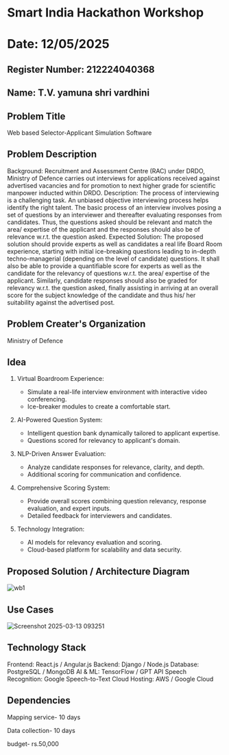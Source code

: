 # Smart India Hackathon Workshop
# Date: 12/05/2025
## Register Number: 212224040368
## Name: T.V. yamuna shri vardhini
## Problem Title
 Web based Selector-Applicant Simulation Software
## Problem Description
Background: Recruitment and Assessment Centre (RAC) under DRDO, Ministry of Defence carries out interviews for applications received against advertised vacancies and for promotion to next higher grade for scientific manpower inducted within DRDO. Description: The process of interviewing is a challenging task. An unbiased objective interviewing process helps identify the right talent. The basic process of an interview involves posing a set of questions by an interviewer and thereafter evaluating responses from candidates. Thus, the questions asked should be relevant and match the area/ expertise of the applicant and the responses should also be of relevance w.r.t. the question asked. Expected Solution: The proposed solution should provide experts as well as candidates a real life Board Room experience, starting with initial ice-breaking questions leading to in-depth techno-managerial (depending on the level of candidate) questions. It shall also be able to provide a quantifiable score for experts as well as the candidate for the relevancy of questions w.r.t. the area/ expertise of the applicant. Similarly, candidate responses should also be graded for relevancy w.r.t. the question asked, finally assisting in arriving at an overall score for the subject knowledge of the candidate and thus his/ her suitability against the advertised post.

## Problem Creater's Organization
Ministry of Defence

## Idea
1. Virtual Boardroom Experience:
   - Simulate a real-life interview environment with interactive video conferencing.
   - Ice-breaker modules to create a comfortable start.

2. AI-Powered Question System:
   - Intelligent question bank dynamically tailored to applicant expertise.
   - Questions scored for relevancy to applicant's domain.

3. NLP-Driven Answer Evaluation:
   - Analyze candidate responses for relevance, clarity, and depth.
   - Additional scoring for communication and confidence.

4. Comprehensive Scoring System:
   - Provide overall scores combining question relevancy, response evaluation, and expert inputs.
   - Detailed feedback for interviewers and candidates.

5. Technology Integration:
   - AI models for relevancy evaluation and scoring.
   - Cloud-based platform for scalability and data security.



## Proposed Solution / Architecture Diagram
![wb1](https://github.com/user-attachments/assets/34024017-0f33-486b-9213-72caaae58b63)


## Use Cases
![Screenshot 2025-03-13 093251](https://github.com/user-attachments/assets/31fe01ba-08e0-4f91-be2b-051c3b178d86)


## Technology Stack
Frontend: React.js / Angular.js
Backend: Django / Node.js
Database: PostgreSQL / MongoDB
AI & ML: TensorFlow / GPT API
Speech Recognition: Google Speech-to-Text
Cloud Hosting: AWS / Google Cloud


## Dependencies
Mapping service- 10 days

Data collection- 10 days

budget- rs.50,000
